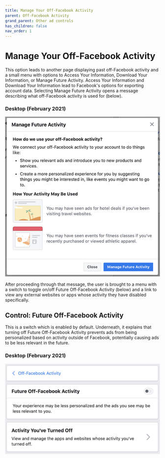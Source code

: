 ```yaml
---
title: Manage Your Off-Facebook Activity
parent: Off-Facebook Activity
grand_parent: Other ad controls
has_children: false
nav_order: 1
---
```


# Manage Your Off-Facebook Activity
This option leads to another page displaying past off-Facebook activity and a small menu with options to Access Your Information, Download Your Information, or Manage Future Activity. Access Your Information and Download Your Information lead to Facebook's options for exporting account data. Selecting Manage Future Activity opens a message describing what off-Facebook activity is used for (below).

### Desktop (February 2021)
![Manage Future Activity pop-up message on desktop.](other/manage_warning.png)
 
After proceeding through that message, the user is brought to a menu with a switch to toggle on/off Future Off-Facebook Activity (below) and a link to view any external websites or apps whose activity they have disabled specifically.

## Control: Future Off-Facebook Activity
This is a switch which is enabled by default. Underneath, it explains that turning off Future Off-Facebook Activity prevents ads from being personalized based on activity outside of Facebook, potentially causing ads to be less relevant in the future.

### Desktop (February 2021)
![The settings inside Manage Future Activity with Future Off-Facebook Activity switched off.](other/future_offFB_1.png)

